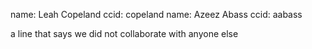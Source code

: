 name: Leah Copeland 	ccid: copeland
name: Azeez Abass		ccid: aabass

a line that says we did not collaborate with anyone else
